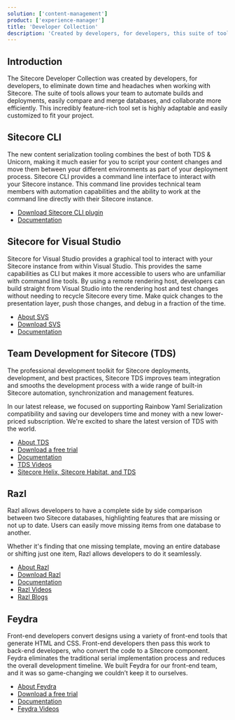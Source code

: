 ```yaml
---
solution: ['content-management']
product: ['experience-manager']
title: 'Developer Collection'
description: 'Created by developers, for developers, this suite of tools allows your team to automate builds and deployments, easily compare and merge databases, and collaborate more efficiently.'
---
```


## Introduction
The Sitecore Developer Collection was created by developers, for developers, to eliminate down time and headaches when working with Sitecore. The suite of tools allows your team to automate builds and deployments, easily compare and merge databases, and collaborate more efficiently. This incredibly feature-rich tool set is highly adaptable and easily customized to fit your project.

## Sitecore CLI
The new content serialization tooling combines the best of both TDS & Unicorn, making it much easier for you to script your content changes and move them between your different environments as part of your deployment process. Sitecore CLI provides a command line interface to interact with your Sitecore instance. This command line provides technical team members with automation capabilities and the ability to work at the command line directly with their Sitecore instance.

* [Download Sitecore CLI plugin](https://dev.sitecore.net/Downloads/Sitecore_CLI.aspx)
* [Documentation](https://doc.sitecore.com/en/developers/101/developer-tools/sitecore-command-line-interface.html)

## Sitecore for Visual Studio
Sitecore for Visual Studio provides a graphical tool to interact with your Sitecore instance from within Visual Studio. This provides the same capabilities as CLI but makes it more accessible to users who are unfamiliar with command line tools. By using a remote rendering host, developers can build straight from Visual Studio into the rendering host and test changes without needing to recycle Sitecore every time. Make quick changes to the presentation layer, push those changes, and debug in a fraction of the time.

* [About SVS](https://www.teamdevelopmentforsitecore.com/Sitecore-for-Visual-Studio)
* [Download SVS](https://www.teamdevelopmentforsitecore.com/Download/SVS)
* [Documentation](https://doc.sitecore.com/en/developers/101/developer-tools/sitecore-for-visual-studio.html)

## Team Development for Sitecore (TDS)
The professional development toolkit for Sitecore deployments, development, and best practices, Sitecore TDS improves team integration and smooths the development process with a wide range of built-in Sitecore automation, synchronization and management features.

In our latest release, we focused on supporting Rainbow Yaml Serialization compatibility and saving our developers time and money with a new lower-priced subscription. We're excited to share the latest version of TDS with the world. 

* [About TDS](https://www.teamdevelopmentforsitecore.com/TDS-Classic)
* [Download a free trial](https://www.teamdevelopmentforsitecore.com/TDS-Classic/Free-Trial)
* [Documentation](http://hedgehogdevelopment.github.io/tds/)
* [TDS Videos](https://www.youtube.com/playlist?list=PLb9QmtmxCbhl1uzG_XJ37Sc9fhsJNLfaM)
* [Sitecore Helix, Sitecore Habitat, and TDS](https://www.teamdevelopmentforsitecore.com/Sitecore-Helix-Sitecore-Habitat-TDS)

## Razl
Razl allows developers to have a complete side by side comparison between two Sitecore databases, highlighting features that are missing or not up to date. Users can easily move missing items from one database to another.

Whether it's finding that one missing template, moving an entire database or shifting just one item, Razl allows developers to do it seamlessly.

* [About Razl](https://www.teamdevelopmentforsitecore.com/Razl)
* [Download Razl](https://www.teamdevelopmentforsitecore.com/Download/Razl)
* [Documentation](http://hedgehogdevelopment.github.io/razl/index.html)
* [Razl Videos](https://www.youtube.com/playlist?list=PLb9QmtmxCbhm5RnL42g1Trmr9-z_ZP40J)
* [Razl Blogs](https://www.teamdevelopmentforsitecore.com/Blog?tag=razl)

## Feydra
Front-end developers convert designs using a variety of front-end tools that generate HTML and CSS. Front-end developers then pass this work to back-end developers, who convert the code to a Sitecore component. 
Feydra eliminates the traditional serial implementation process and reduces the overall development timeline. We built Feydra for our front-end team, and it was so game-changing we couldn’t keep it to ourselves. 

* [About Feydra](https://www.teamdevelopmentforsitecore.com/Feydra)
* [Download a free trial](https://www.teamdevelopmentforsitecore.com/Feydra/Free-Trial)
* [Documentation](http://hedgehogdevelopment.github.io/feydra/index.html)
* [Feydra Videos](https://www.youtube.com/playlist?list=PLb9QmtmxCbhm17ZeHD72E44q-tFpxQfvs)